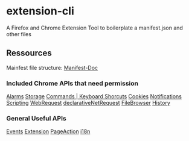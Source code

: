 # extension-cli
A Firefox and Chrome Extension Tool to boilerplate a manifest.json and other files

## Ressources
Mainfest file structure: [Manifest-Doc](https://developer.chrome.com/docs/extensions/mv3/manifest/)

### Included Chrome APIs that need permission
[Alarms](https://developer.chrome.com/docs/extensions/reference/alarms/)
[Storage](https://developer.chrome.com/docs/extensions/reference/storage/)
[Commands | Keyboard Shorcuts](https://developer.chrome.com/docs/extensions/reference/commands/)
[Cookies](https://developer.chrome.com/docs/extensions/reference/cookies/)
[Notifications](https://developer.chrome.com/docs/extensions/reference/notifications/)
[Scripting](https://developer.chrome.com/docs/extensions/reference/scripting/)
[WebRequest](https://developer.chrome.com/docs/extensions/reference/webRequest/)
[declarativeNetRequest](https://developer.chrome.com/docs/extensions/reference/declarativeNetRequest/)
[FileBrowser](https://developer.chrome.com/docs/extensions/reference/fileBrowserHandler/)
[History](https://developer.chrome.com/docs/extensions/reference/history/)

### General Useful APIs
[Events](https://developer.chrome.com/docs/extensions/reference/events/)
[Extension](https://developer.chrome.com/docs/extensions/reference/extension/)
[PageAction](https://developer.chrome.com/docs/extensions/reference/pageAction/)
[i18n](https://developer.chrome.com/docs/extensions/reference/i18n/)

